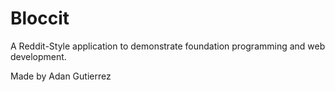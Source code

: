 # Bloccit

A Reddit-Style application to demonstrate foundation programming and web development.

Made by Adan Gutierrez
